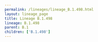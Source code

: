 ```yaml
---
permalink: /lineages/lineage_B.1.498.html
layout: lineage_page
title: Lineage B.1.498
lineage: B.1.498
parent: B.1
children: ['B.1.498']
---
```

